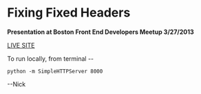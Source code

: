 Fixing Fixed Headers
=============

**Presentation at Boston Front End Developers Meetup 3/27/2013**

[LIVE SITE](http://wayfair.github.com/fixing-fixed-headers/)

To run locally, from terminal --

```
python -m SimpleHTTPServer 8000
```

--Nick
